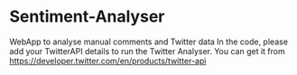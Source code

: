 # Sentiment-Analyser
WebApp to analyse manual comments and Twitter data
In the code, please add your TwitterAPI details to run the Twitter Analyser. You can get it from https://developer.twitter.com/en/products/twitter-api
